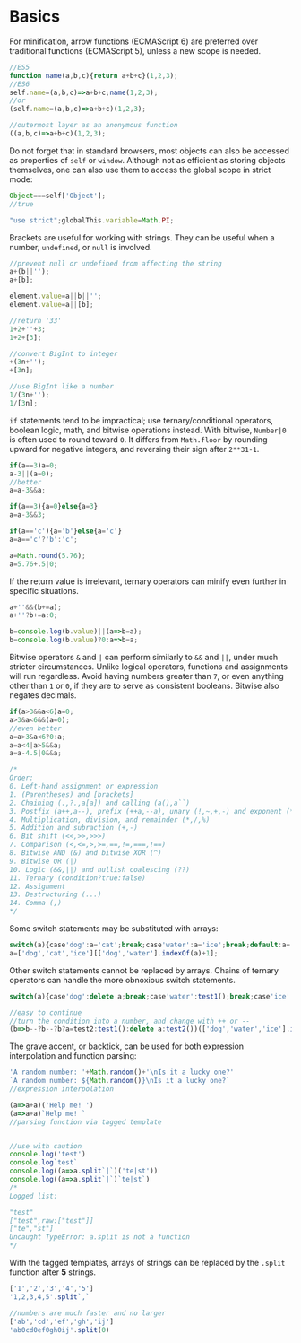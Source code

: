 # Basics
For minification, arrow functions (ECMAScript 6) are preferred over traditional functions (ECMAScript 5), unless a new scope is needed.
```js
//ES5
function name(a,b,c){return a+b+c}(1,2,3);
//ES6
self.name=(a,b,c)=>a+b+c;name(1,2,3);
//or
(self.name=(a,b,c)=>a+b+c)(1,2,3);

//outermost layer as an anonymous function
((a,b,c)=>a+b+c)(1,2,3);
```
Do not forget that in standard browsers, most objects can also be accessed as properties of `self` or `window`. Although not as efficient as storing objects themselves, one can also use them to access the global scope in strict mode:
```js
Object===self['Object'];
//true

"use strict";globalThis.variable=Math.PI;
```
Brackets are useful for working with strings. They can be useful when a number, `undefined`, or `null` is involved.
```js
//prevent null or undefined from affecting the string
a+(b||'');
a+[b];

element.value=a||b||'';
element.value=a||[b];

//return '33'
1+2+''+3;
1+2+[3];

//convert BigInt to integer
+(3n+'');
+[3n];

//use BigInt like a number
1/(3n+'');
1/[3n];
```
`if` statements tend to be impractical; use ternary/conditional operators, boolean logic, math, and bitwise operations instead. With bitwise, `Number|0` is often used to round toward `0`. It differs from `Math.floor` by rounding upward for negative integers, and reversing their sign after `2**31-1`.
```js
if(a==3)a=0;
a-3||(a=0);
//better
a=a-3&&a;

if(a==3){a=0}else{a=3}
a=a-3&&3;

if(a=='c'){a='b'}else{a='c'}
a=a=='c'?'b':'c';

a=Math.round(5.76);
a=5.76+.5|0;
```
If the return value is irrelevant, ternary operators can minify even further in specific situations.
```js
a+''&&(b+=a);
a+''?b+=a:0;

b=console.log(b.value)||(a=>b=a);
b=console.log(b.value)?0:a=>b=a;
```
Bitwise operators `&` and `|` can perform similarly to `&&` and `||`, under much stricter circumstances. Unlike logical operators, functions and assignments will run regardless. Avoid having numbers greater than `7`, or even anything other than `1` or `0`, if they are to serve as consistent booleans. Bitwise also negates decimals.
```js
if(a>3&&a<6)a=0;
a>3&a<6&&(a=0);
//even better
a=a>3&a<6?0:a;
a=a<4|a>5&&a;
a=a-4.5|0&&a;

/*
Order:
0. Left-hand assignment or expression
1. (Parentheses) and [brackets]
2. Chaining (.,?.,a[a]) and calling (a(),a``)
3. Postfix (a++,a--), prefix (++a,--a), unary (!,~,+,-) and exponent (**)
4. Multiplication, division, and remainder (*,/,%)
5. Addition and subraction (+,-)
6. Bit shift (<<,>>,>>>)
7. Comparison (<,<=,>,>=,==,!=,===,!==)
8. Bitwise AND (&) and bitwise XOR (^)
9. Bitwise OR (|)
10. Logic (&&,||) and nullish coalescing (??)
11. Ternary (condition?true:false)
12. Assignment
13. Destructuring (...)
14. Comma (,)
*/
```
Some switch statements may be substituted with arrays:
```js
switch(a){case'dog':a='cat';break;case'water':a='ice';break;default:a='dog'}
a=['dog','cat','ice'][['dog','water'].indexOf(a)+1];
```
Other switch statements cannot be replaced by arrays. Chains of ternary operators can handle the more obnoxious switch statements.
```js
switch(a){case'dog':delete a;break;case'water':test1();break;case'ice':a=test2;break;default:test2()}

//easy to continue
//turn the condition into a number, and change with ++ or --
(b=>b--?b--?b?a=test2:test1():delete a:test2())(['dog','water','ice'].indexOf(a)+1)
```
The grave accent, or backtick, can be used for both expression interpolation and function parsing:
```js
'A random number: '+Math.random()+'\nIs it a lucky one?'
`A random number: ${Math.random()}\nIs it a lucky one?`
//expression interpolation

(a=>a+a)('Help me! ')
(a=>a+a)`Help me! `
//parsing function via tagged template


//use with caution
console.log('test')
console.log`test`
console.log((a=>a.split`|`)('te|st'))
console.log((a=>a.split`|`)`te|st`)
/*
Logged list:

"test"
["test",raw:["test"]]
["te","st"]
Uncaught TypeError: a.split is not a function
*/
```
With the tagged templates, arrays of strings can be replaced by the `.split` function after **5** strings.
```js
['1','2','3','4','5']
'1,2,3,4,5'.split`,`

//numbers are much faster and no larger
['ab','cd','ef','gh','ij']
'ab0cd0ef0gh0ij'.split(0)
```
